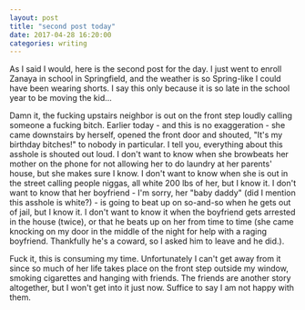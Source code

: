 ```yaml
---
layout: post
title: "second post today"
date: 2017-04-28 16:20:00
categories: writing
---
```


As I said I would, here is the second post for the day. I just went to enroll Zanaya in school in Springfield, and the weather is so Spring-like I could have been wearing shorts. I say this only because it is so late in the school year to be moving the kid...

Damn it, the fucking upstairs neighbor is out on the front step loudly calling someone a fucking bitch. Earlier today - and this is no exaggeration - she came downstairs by herself, opened the front door and shouted, "It's my birthday bitches!" to nobody in particular. I tell you, everything about this asshole is shouted out loud. I don't want to know when she browbeats her mother on the phone for not allowing her to do laundry at her parents' house, but she makes sure I know. I don't want to know when she is out in the street calling people niggas, all white 200 lbs of her, but I know it. I don't want to know that her boyfriend - I'm sorry, her "baby daddy" (did I mention this asshole is white?) - is going to beat up on so-and-so when he gets out of jail, but I know it. I don't want to know it when the boyfriend gets arrested in the house (twice), or that he beats up on her from time to time (she came knocking on my door in the middle of the night for help with a raging boyfriend. Thankfully he's a coward, so I asked him to leave and he did.).

Fuck it, this is consuming my time. Unfortunately I can't get away from it since so much of her life takes place on the front step outside my window, smoking cigarettes and hanging with friends. The friends are another story altogether, but I won't get into it just now. Suffice to say I am not happy with them.